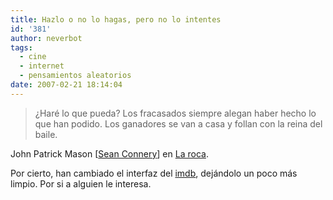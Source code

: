 ```yaml
---
title: Hazlo o no lo hagas, pero no lo intentes
id: '381'
author: neverbot
tags:
  - cine
  - internet
  - pensamientos aleatorios
date: 2007-02-21 18:14:04
---
```


> ¿Haré lo que pueda? Los fracasados siempre alegan haber hecho lo que han podido. Los ganadores se van a casa y follan con la reina del baile.

John Patrick Mason \[[Sean Connery](http://www.imdb.com/name/nm0000125/)\] en [La roca](http://www.imdb.com/title/tt0117500/).

Por cierto, han cambiado el interfaz del [imdb](http://www.imdb.com/), dejándolo un poco más limpio. Por si a alguien le interesa.